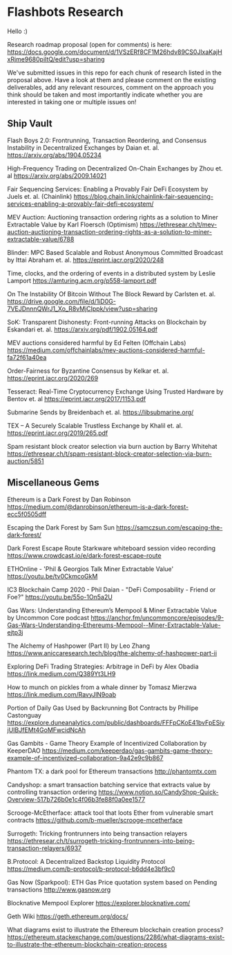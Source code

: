 # Flashbots Research
Hello :)

Research roadmap proposal (open for comments) is here: https://docs.google.com/document/d/1VSzERf8CF1M26hdv89CS0JlxaKajHxRjme9680piItQ/edit?usp=sharing

We've submitted issues in this repo for each chunk of research listed in the proposal above. Have a look at them and please comment on the existing deliverables, add any relevant resources, comment on the approach you think should be taken and most importantly indicate whether you are interested in taking one or multiple issues on!

## Ship Vault
Flash Boys 2.0: Frontrunning, Transaction Reordering, and Consensus Instability in Decentralized Exchanges by Daian et. al. https://arxiv.org/abs/1904.05234

High-Frequency Trading on Decentralized On-Chain Exchanges by Zhou et. al https://arxiv.org/abs/2009.14021

Fair Sequencing Services: Enabling a Provably Fair DeFi Ecosystem by Juels et. al. (Chainlink) https://blog.chain.link/chainlink-fair-sequencing-services-enabling-a-provably-fair-defi-ecosystem/

MEV Auction: Auctioning transaction ordering rights as a solution to Miner Extractable Value by Karl Floersch (Optimism) https://ethresear.ch/t/mev-auction-auctioning-transaction-ordering-rights-as-a-solution-to-miner-extractable-value/6788

Blinder: MPC Based Scalable and Robust Anonymous Committed Broadcast by Ittai Abraham et. al. https://eprint.iacr.org/2020/248

Time, clocks, and the ordering of events in a distributed system by Leslie Lamport https://amturing.acm.org/p558-lamport.pdf

On The Instability Of Bitcoin Without The Block Reward by Carlsten et. al. https://drive.google.com/file/d/1iD0G-7VEJDnnnQWrJ1_Xo_R8vMjCIppk/view?usp=sharing

SoK: Transparent Dishonesty: Front-running Attacks on Blockchain by Eskandari et. al. https://arxiv.org/pdf/1902.05164.pdf

MEV auctions considered harmful by Ed Felten (Offchain Labs) https://medium.com/offchainlabs/mev-auctions-considered-harmful-fa72f61a40ea

Order-Fairness for Byzantine Consensus by Kelkar et. al. https://eprint.iacr.org/2020/269

Tesseract: Real-Time Cryptocurrency Exchange Using Trusted Hardware by Bentov et. al https://eprint.iacr.org/2017/1153.pdf

Submarine Sends by Breidenbach et. al. https://libsubmarine.org/

TEX – A Securely Scalable Trustless Exchange by Khalil et. al. https://eprint.iacr.org/2019/265.pdf

Spam resistant block creator selection via burn auction by Barry Whitehat https://ethresear.ch/t/spam-resistant-block-creator-selection-via-burn-auction/5851

## Miscellaneous Gems
Ethereum is a Dark Forest by Dan Robinson https://medium.com/@danrobinson/ethereum-is-a-dark-forest-ecc5f0505dff

Escaping the Dark Forest by Sam Sun https://samczsun.com/escaping-the-dark-forest/

Dark Forest Escape Route Starkware whiteboard session video recording https://www.crowdcast.io/e/dark-forest-escape-route

ETHOnline - 'Phil & Georgios Talk Miner Extractable Value' https://youtu.be/tv0CkmcoGkM

IC3 Blockchain Camp 2020 - Phil Daian - "DeFi Composability - Friend or Foe?" https://youtu.be/55o-1On5a2U

Gas Wars: Understanding Ethereum’s Mempool & Miner Extractable Value by Uncommon Core podcast https://anchor.fm/uncommoncore/episodes/9-Gas-Wars-Understanding-Ethereums-Mempool--Miner-Extractable-Value-ejtp3j

The Alchemy of Hashpower (Part II) by Leo Zhang https://www.aniccaresearch.tech/blog/the-alchemy-of-hashpower-part-ii

Exploring DeFi Trading Strategies: Arbitrage in DeFi by Alex Obadia https://link.medium.com/Q389Yt3LH9

How to munch on pickles from a whale dinner by Tomasz Mierzwa https://link.medium.com/RavyJlN9oab

Portion of Daily Gas Used by Backrunning Bot Contracts by Phillipe Castonguay https://explore.duneanalytics.com/public/dashboards/FFFpCKoE41bvFpESiyjUIBJfEMt4GoMFwcidNcAh

Gas Gambits - Game Theory Example of Incentivized Collaboration by KeeperDAO https://medium.com/keeperdao/gas-gambits-game-theory-example-of-incentivized-collaboration-9a42e9c9b867

Phantom TX: a dark pool for Ethereum transactions http://phantomtx.com

Candyshop: a smart transaction batching service that extracts value by controlling transaction ordering https://www.notion.so/CandyShop-Quick-Overview-517b726b0e1c4f06b3fe88f0a0ee1577

Scrooge-McEtherface: attack tool that loots Ether from vulnerable smart contracts https://github.com/b-mueller/scrooge-mcetherface

Surrogeth: Tricking frontrunners into being transaction relayers https://ethresear.ch/t/surrogeth-tricking-frontrunners-into-being-transaction-relayers/6937

B.Protocol: A Decentralized Backstop Liquidity Protocol https://medium.com/b-protocol/b-protocol-b6dd4e3bf9c0

Gas Now (Sparkpool): ETH Gas Price quotation system based on Pending transactions http://www.gasnow.org

Blocknative Mempool Explorer https://explorer.blocknative.com/

Geth Wiki https://geth.ethereum.org/docs/

What diagrams exist to illustrate the Ethereum blockchain creation process? https://ethereum.stackexchange.com/questions/2286/what-diagrams-exist-to-illustrate-the-ethereum-blockchain-creation-process
